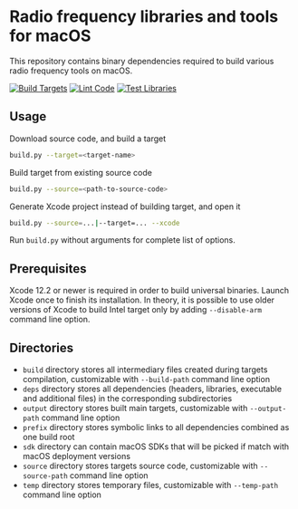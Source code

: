 # Radio frequency libraries and tools for macOS

This repository contains binary dependencies required to build various radio frequency tools on macOS.

[![Build Targets](https://github.com/aedi-org/rfreq-macos-deps/actions/workflows/build.yml/badge.svg)](https://github.com/aedi-org/rfreq-macos-deps/actions/workflows/build.yml)
[![Lint Code](https://github.com/aedi-org/rfreq-macos-deps/actions/workflows/lint.yml/badge.svg)](https://github.com/aedi-org/rfreq-macos-deps/actions/workflows/lint.yml)
[![Test Libraries](https://github.com/aedi-org/rfreq-macos-deps/actions/workflows/test.yml/badge.svg)](https://github.com/aedi-org/rfreq-macos-deps/actions/workflows/test.yml)

## Usage

Download source code, and build a target

```sh
build.py --target=<target-name>
```

Build target from existing source code

```sh
build.py --source=<path-to-source-code>
```

Generate Xcode project instead of building target, and open it

```sh
build.py --source=...|--target=... --xcode
```

Run `build.py` without arguments for complete list of options.

## Prerequisites

Xcode 12.2 or newer is required in order to build universal binaries. Launch Xcode once to finish its installation. In theory, it is possible to use older versions of Xcode to build Intel target only by adding `--disable-arm` command line option.

## Directories

* `build` directory stores all intermediary files created during targets compilation, customizable with `--build-path` command line option
* `deps` directory stores all dependencies (headers, libraries, executable and additional files) in the corresponding subdirectories
* `output` directory stores built main targets, customizable with `--output-path` command line option
* `prefix` directory stores symbolic links to all dependencies combined as one build root
* `sdk` directory can contain macOS SDKs that will be picked if match with macOS deployment versions
* `source` directory stores targets source code, customizable with `--source-path` command line option
* `temp` directory stores temporary files, customizable with `--temp-path` command line option
